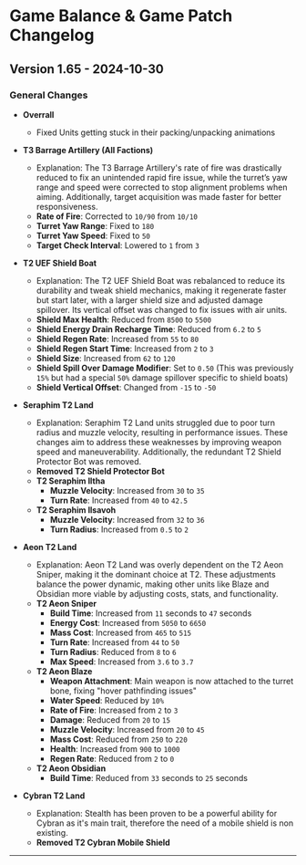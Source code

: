 # Game Balance & Game Patch Changelog

## Version 1.65 - 2024-10-30
### General Changes
- **Overrall**
  - Fixed Units getting stuck in their packing/unpacking animations
- **T3 Barrage Artillery (All Factions)**
    - Explanation: The T3 Barrage Artillery's rate of fire was drastically reduced to fix an unintended rapid fire issue, while the turret’s yaw range and speed were corrected to stop alignment problems when aiming. Additionally, target acquisition was made faster for better responsiveness.
  - **Rate of Fire**: Corrected to `10/90` from `10/10`
  - **Turret Yaw Range**: Fixed to `180`
  - **Turret Yaw Speed**: Fixed to `50`
  - **Target Check Interval**: Lowered to `1` from `3`

- **T2 UEF Shield Boat**
    - Explanation: The T2 UEF Shield Boat was rebalanced to reduce its durability and tweak shield mechanics, making it regenerate faster but start later, with a larger shield size and adjusted damage spillover. Its vertical offset was changed to fix issues with air units.
  - **Shield Max Health**: Reduced from `8500` to `5500`
  - **Shield Energy Drain Recharge Time**: Reduced from `6.2` to `5`
  - **Shield Regen Rate**: Increased from `55` to `80`
  - **Shield Regen Start Time**: Increased from `2` to `3`
  - **Shield Size**: Increased from `62` to `120`
  - **Shield Spill Over Damage Modifier**: Set to `0.50` (This was previously `15%` but had a special `50%` damage spillover specific to shield boats)
  - **Shield Vertical Offset**: Changed from `-15` to `-50`

- **Seraphim T2 Land**
    - Explanation: Seraphim T2 Land units struggled due to poor turn radius and muzzle velocity, resulting in performance issues. These changes aim to address these weaknesses by improving weapon speed and maneuverability. Additionally, the redundant T2 Shield Protector Bot was removed.
  - **Removed T2 Shield Protector Bot**
  - **T2 Seraphim Iltha**
    - **Muzzle Velocity**: Increased from `30` to `35`
    - **Turn Rate**: Increased from `40` to `42.5`
  - **T2 Seraphim Ilsavoh**
    - **Muzzle Velocity**: Increased from `32` to `36`
    - **Turn Radius**: Increased from `0.5` to `2`

- **Aeon T2 Land**
    - Explanation: Aeon T2 Land was overly dependent on the T2 Aeon Sniper, making it the dominant choice at T2. These adjustments balance the power dynamic, making other units like Blaze and Obsidian more viable by adjusting costs, stats, and functionality.
  - **T2 Aeon Sniper**
    - **Build Time**: Increased from `11` seconds to `47` seconds
    - **Energy Cost**: Increased from `5050` to `6650`
    - **Mass Cost**: Increased from `465` to `515`
    - **Turn Rate**: Increased from `44` to `50`
    - **Turn Radius**: Reduced from `8` to `6`
    - **Max Speed**: Increased from `3.6` to `3.7`
  - **T2 Aeon Blaze**
    - **Weapon Attachment**: Main weapon is now attached to the turret bone, fixing "hover pathfinding issues"
    - **Water Speed**: Reduced by `10%`
    - **Rate of Fire**: Increased from `2` to `3`
    - **Damage**: Reduced from `20` to `15`
    - **Muzzle Velocity**: Increased from `20` to `45`
    - **Mass Cost**: Reduced from `250` to `220`
    - **Health**: Increased from `900` to `1000`
    - **Regen Rate**: Reduced from `2` to `0`
  - **T2 Aeon Obsidian**
    - **Build Time**: Reduced from `33` seconds to `25` seconds
  
- **Cybran T2 Land**
    - Explanation: Stealth has been proven to be a powerful ability for Cybran as it's main trait, therefore the need of a mobile shield is non existing.
  - **Removed T2 Cybran Mobile Shield**

---